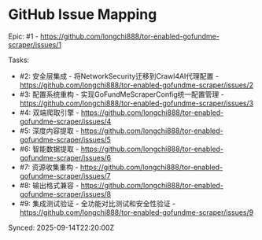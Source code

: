# GitHub Issue Mapping

Epic: #1 - https://github.com/longchi888/tor-enabled-gofundme-scraper/issues/1

Tasks:
- #2: 安全层集成 - 将NetworkSecurity迁移到Crawl4AI代理配置 - https://github.com/longchi888/tor-enabled-gofundme-scraper/issues/2
- #3: 配置系统重构 - 实现GoFundMeScraperConfig统一配置管理 - https://github.com/longchi888/tor-enabled-gofundme-scraper/issues/3
- #4: 双端爬取引擎 - https://github.com/longchi888/tor-enabled-gofundme-scraper/issues/4
- #5: 深度内容提取 - https://github.com/longchi888/tor-enabled-gofundme-scraper/issues/5
- #6: 智能数据提取 - https://github.com/longchi888/tor-enabled-gofundme-scraper/issues/6
- #7: 资源收集重构 - https://github.com/longchi888/tor-enabled-gofundme-scraper/issues/7
- #8: 输出格式兼容 - https://github.com/longchi888/tor-enabled-gofundme-scraper/issues/8
- #9: 集成测试验证 - 全功能对比测试和安全性验证 - https://github.com/longchi888/tor-enabled-gofundme-scraper/issues/9

Synced: 2025-09-14T22:20:00Z